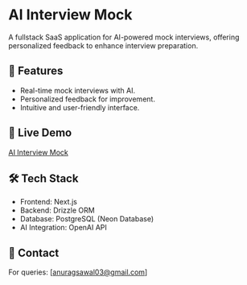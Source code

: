 # AI Interview Mock  

A fullstack SaaS application for AI-powered mock interviews, offering personalized feedback to enhance interview preparation.  

## 🌟 Features  
- Real-time mock interviews with AI.  
- Personalized feedback for improvement.  
- Intuitive and user-friendly interface.  

## 🚀 Live Demo  
[AI Interview Mock](https://ai-interview-mock.vercel.app/)  

## 🛠️ Tech Stack  
- Frontend: Next.js  
- Backend: Drizzle ORM  
- Database: PostgreSQL (Neon Database)  
- AI Integration: OpenAI API  

## 📧 Contact  
For queries: [anuragsawal03@gmail.com] 
